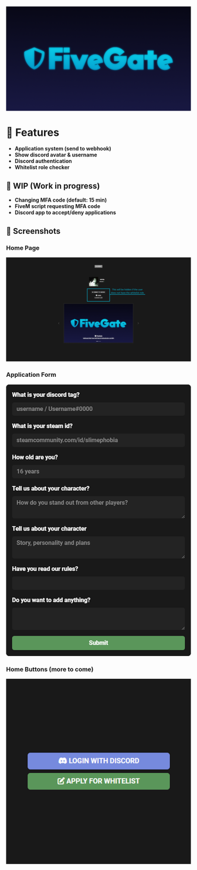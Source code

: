![image](https://raw.githubusercontent.com/slimephobia/FiveGate/main/assets/img/banner.png)

# 📝 Features
- **Application system (send to webhook)**
- **Show discord avatar & username**
- **Discord authentication**
- **Whitelist role checker**

## 🔨 WIP (Work in progress)
- **Changing MFA code (default: 15 min)**
- **FiveM script requesting MFA code**
- **Discord app to accept/deny applications**

## 📸 Screenshots
### Home Page
![image](https://raw.githubusercontent.com/slimephobia/FiveGate/main/screenshots/home.png)
### Application Form
![image](https://raw.githubusercontent.com/slimephobia/FiveGate/main/screenshots/application.png)
### Home Buttons (more to come)
![image](https://raw.githubusercontent.com/slimephobia/FiveGate/main/screenshots/login.png)
